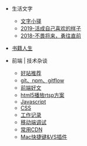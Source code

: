 

* 生活文字
    * [文字小驿](生活文字/文字小驿.md)
    * [2019-活成自己喜欢的样子](生活文字/2019—活成喜欢的模样.md)
    * [2018-不畏将来，勇往直前](生活文字/2018—上海，新的开始.md)

* [书籍人生](兴趣爱好培养/书籍人生.md)
    
* 前端 | 技术杂谈
    * [好站推荐](前端技术杂谈/网站累积.md)
    * [git、npm、gitflow](前端技术杂谈/git.md)
    * [前端好文](前端技术杂谈/好文链接.md)
    * [html5播放rtsp方案](前端技术杂谈/html5播放rtsp方案.md)
    * [Javascript](前端技术杂谈/Javascript.md)
    * [CSS](前端技术杂谈/CSS.md)
    * [工作记录](前端技术杂谈/workRecord.md)
    * [移动端调试](前端技术杂谈/移动端调试.md)
    * [常用CDN](前端技术杂谈/CDN.md)
    * [Mac快捷键&VS插件](前端技术杂谈/hotkey.md)



